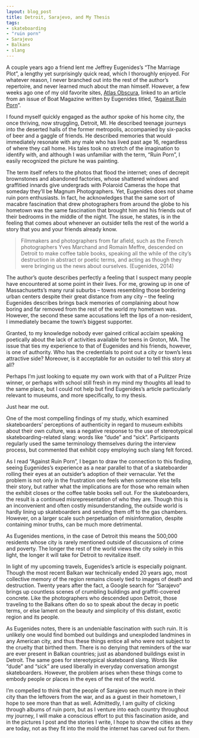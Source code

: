 ```yaml
---
layout: blog_post
title: Detroit, Sarajevo, and My Thesis
tags: 
- skateboarding
- "ruin porn"
- Sarajevo
- Balkans
- slang
---
```

A couple years ago a friend lent me Jeffrey Eugenides’s “The Marriage Plot”, a lengthy yet surprisingly quick read, which I thoroughly enjoyed.  For whatever reason, I never branched out into the rest of the author’s repertoire, and never learned much about the man himself.  However, a few weeks ago one of my old favorite sites, [Atlas Obscura](http://www.boat-mag.com/against-ruin-porn/), linked to an article from an issue of Boat Magazine written by Eugenides titled, “[Against Ruin Porn](http://www.boat-mag.com/against-ruin-porn/)”.  

I found myself quickly engaged as the author spoke of his home city, the once thriving, now struggling, Detroit, MI.  He described teenage journeys into the deserted halls of the former metropolis, accompanied by six-packs of beer and a gaggle of friends.  He described memories that would immediately resonate with any male who has lived past age 16, regardless of where they call home.  His tales took no stretch of the imagination to identify with, and although I was unfamiliar with the term, “Ruin Porn”, I easily recognized the picture he was painting.

The term itself refers to the photos that flood the internet; ones of decrepit brownstones and abandoned factories, whose shattered windows and graffitied innards give undergrads with Polaroid Cameras the hope that someday they’ll be Magnum Photographers.  Yet, Eugenides does not shame ruin porn enthusiasts. In fact, he acknowledges that the same sort of macabre fascination that drew photographers from around the globe to his hometown was the same fascination that brought him and his friends out of their bedrooms in the middle of the night.  The issue, he states, is in the feeling that comes about whenever an outsider tells the rest of the world a story that you and your friends already know.

> Filmmakers and photographers from far afield, such as the French photographers Yves Marchand and Romain Meffre, descended on Detroit to make coffee table books, speaking all the while of the city’s destruction in abstract or poetic terms, and acting as though they were bringing us the news about ourselves. (Eugenides, 2014)

The author’s quote describes perfectly a feeling that I suspect many people have encountered at some point in their lives.  For me, growing up in one of Massachusetts’s many rural suburbs – towns resembling those bordering urban centers despite their great distance from any city – the feeling Eugenides describes brings back memories of complaining about how boring and far removed from the rest of the world my hometown was.  However, the second these same accusations left the lips of a non-resident, I immediately became the town’s biggest supporter.  

Granted, to my knowledge nobody ever gained critical acclaim speaking poetically about the lack of activities available for teens in Groton, MA.  The issue that ties my experience to that of Eugenides and his friends, however, is one of authority.  Who has the credentials to point out a city or town’s less attractive side?  Moreover, is it acceptable for an outsider to tell this story at all?    

Perhaps I’m just looking to equate my own work with that of a Pulitzer Prize winner, or perhaps with school still fresh in my mind my thoughts all lead to the same place, but I could not help but find Eugenides’s article particularly relevant to museums, and more specifically, to my thesis.

Just hear me out.

One of the most compelling findings of my study, which examined skateboarders’ perceptions of authenticity in regard to museum exhibits about their own culture, was a negative response to the use of stereotypical skateboarding-related slang:  words like “dude” and “sick”.  Participants regularly used the same terminology themselves during the interview process, but commented that exhibit copy employing such slang felt forced.

As I read “Against Ruin Porn”, I began to draw the connection to this finding, seeing Eugenides’s experience as a near parallel to that of a skateboarder rolling their eyes at an outsider’s adoption of their vernacular.  Yet the problem is not only in the frustration one feels when someone else tells their story, but rather what the implications are for those who remain when the exhibit closes or the coffee table books sell out.  For the skateboarders, the result is a continued misrepresentation of who they are.  Though this is an inconvenient and often costly misunderstanding, the outside world is hardly lining up skateboarders and sending them off to the gas chambers. However, on a larger scale such perpetuation of misinformation, despite containing minor truths, can be much more detrimental.  

As Eugenides mentions, in the case of Detroit this means the 500,000 residents whose city is rarely mentioned outside of discussions of crime and poverty.  The longer the rest of the world views the city solely in this light, the longer it will take for Detroit to revitalize itself.

 In light of my upcoming travels, Eugenides’s article is especially poignant. Though the most recent Balkan war technically ended 20 years ago, most collective memory of the region remains closely tied to images of death and destruction.  Twenty years after the fact, a Google search for “Sarajevo” brings up countless scenes of crumbling buildings and graffiti-covered concrete.  Like the photographers who descended upon Detroit, those traveling to the Balkans often do so to speak about the decay in poetic terms, or else lament on the beauty and simplicity of this distant, exotic region and its people. 
 
As Eugenides notes, there is an undeniable fascination with such ruin.  It is unlikely one would find bombed out buildings and unexploded landmines in any American city, and thus these things entice all who were not subject to the cruelty that birthed them.  There is no denying that reminders of the war are ever present in Balkan countries; just as abandoned buildings exist in Detroit.  The same goes for stereotypical skateboard slang.  Words like “dude” and “sick” are used liberally in everyday conversation amongst skateboarders.  However, the problem arises when these things come to embody people or places in the eyes of the rest of the world.

I’m compelled to think that the people of Sarajevo see much more in their city than the leftovers from the war, and as a guest in their hometown, I hope to see more than that as well.  Admittedly, I am guilty of clicking through albums of ruin porn, but as I venture into each country throughout my journey, I will make a conscious effort to put this fascination aside, and in the pictures I post and the stories I write, I hope to show the cities as they are today, not as they fit into the mold the internet has carved out for them.






